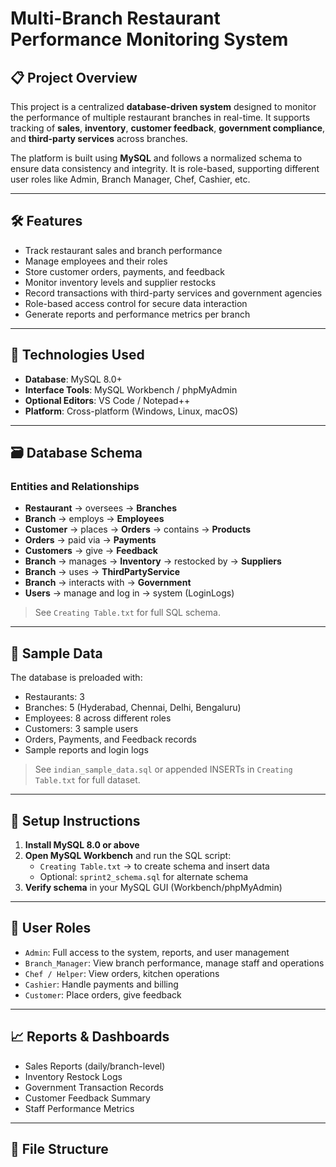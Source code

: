 # Multi-Branch Restaurant Performance Monitoring System

## 📋 Project Overview

This project is a centralized **database-driven system** designed to monitor the performance of multiple restaurant branches in real-time. It supports tracking of **sales**, **inventory**, **customer feedback**, **government compliance**, and **third-party services** across branches.

The platform is built using **MySQL** and follows a normalized schema to ensure data consistency and integrity. It is role-based, supporting different user roles like Admin, Branch Manager, Chef, Cashier, etc.

---

## 🛠️ Features

- Track restaurant sales and branch performance
- Manage employees and their roles
- Store customer orders, payments, and feedback
- Monitor inventory levels and supplier restocks
- Record transactions with third-party services and government agencies
- Role-based access control for secure data interaction
- Generate reports and performance metrics per branch

---

## 🧱 Technologies Used

- **Database**: MySQL 8.0+
- **Interface Tools**: MySQL Workbench / phpMyAdmin
- **Optional Editors**: VS Code / Notepad++
- **Platform**: Cross-platform (Windows, Linux, macOS)

---

## 🗃️ Database Schema

### Entities and Relationships

- **Restaurant** → oversees → **Branches**
- **Branch** → employs → **Employees**
- **Customer** → places → **Orders** → contains → **Products**
- **Orders** → paid via → **Payments**
- **Customers** → give → **Feedback**
- **Branch** → manages → **Inventory** → restocked by → **Suppliers**
- **Branch** → uses → **ThirdPartyService**
- **Branch** → interacts with → **Government**
- **Users** → manage and log in → system (LoginLogs)

> See `Creating Table.txt` for full SQL schema.

---

## 🧪 Sample Data

The database is preloaded with:

- Restaurants: 3
- Branches: 5 (Hyderabad, Chennai, Delhi, Bengaluru)
- Employees: 8 across different roles
- Customers: 3 sample users
- Orders, Payments, and Feedback records
- Sample reports and login logs

> See `indian_sample_data.sql` or appended INSERTs in `Creating Table.txt` for full dataset.

---

## 🚀 Setup Instructions

1. **Install MySQL 8.0 or above**
2. **Open MySQL Workbench** and run the SQL script:
   - `Creating Table.txt` → to create schema and insert data
   - Optional: `sprint2_schema.sql` for alternate schema
3. **Verify schema** in your MySQL GUI (Workbench/phpMyAdmin)

---

## 👤 User Roles

- `Admin`: Full access to the system, reports, and user management
- `Branch_Manager`: View branch performance, manage staff and operations
- `Chef / Helper`: View orders, kitchen operations
- `Cashier`: Handle payments and billing
- `Customer`: Place orders, give feedback

---

## 📈 Reports & Dashboards

- Sales Reports (daily/branch-level)
- Inventory Restock Logs
- Government Transaction Records
- Customer Feedback Summary
- Staff Performance Metrics

---

## 📎 File Structure

